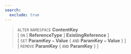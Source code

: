 ```yaml
---
search:
  exclude: true
---
```

<!--start-->

> `ALTER` `NAMESPACE` **ContentKey** <br>
      \[ `ON` \[ **ReferenceType** \] **ExistingReference** \] <br>
      \[ `SET` **ParamKey** `=` **Value** \{ `AND` **ParamKey** `=` **Value** \} \] <br>
      \[ `REMOVE` **ParamKey** \{ `AND` **ParamKey** \} \]